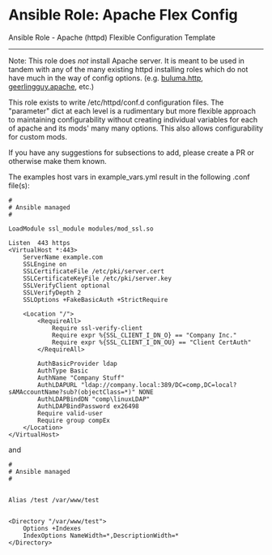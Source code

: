# Ansible Role: Apache Flex Config
Ansible Role - Apache (httpd) Flexible Configuration Template

***

Note: This role does *not* install Apache server. It is meant to be used in tandem with any of the many existing httpd
installing roles which do not have much in the way of config options. (e.g. [buluma.http](https://galaxy.ansible.com/ui/standalone/roles/buluma/httpd/),
[geerlingguy.apache](https://galaxy.ansible.com/ui/standalone/roles/geerlingguy/apache/), etc.)

This role exists to write /etc/httpd/conf.d configuration files. The "parameter" dict at each level is a rudimentary but
more flexible approach to maintaining configurability without creating individual variables for each of apache and its
mods' many many options. This also allows configurability for custom mods.

If you have any suggestions for subsections to add, please create a PR or otherwise make them known.

The examples host vars in example_vars.yml result in the following .conf file(s):
```
#
# Ansible managed
#

LoadModule ssl_module modules/mod_ssl.so

Listen  443 https
<VirtualHost *:443>
    ServerName example.com
    SSLEngine on
    SSLCertificateFile /etc/pki/server.cert
    SSLCertificateKeyFile /etc/pki/server.key
    SSLVerifyClient optional
    SSLVerifyDepth 2
    SSLOptions +FakeBasicAuth +StrictRequire

    <Location "/">
        <RequireAll>
            Require ssl-verify-client
            Require expr %{SSL_CLIENT_I_DN_O} == "Company Inc."
            Require expr %{SSL_CLIENT_I_DN_OU} == "Client CertAuth"
        </RequireAll>

        AuthBasicProvider ldap
        AuthType Basic
        AuthName "Company Stuff"
        AuthLDAPURL "ldap://company.local:389/DC=comp,DC=local?sAMAccountName?sub?(objectClass=*)" NONE
        AuthLDAPBindDN "comp\linuxLDAP"
        AuthLDAPBindPassword ex26498
        Require valid-user
        Require group compEx
    </Location>
</VirtualHost>
```
and
```
#
# Ansible managed
#


Alias /test /var/www/test


<Directory "/var/www/test">
    Options +Indexes
    IndexOptions NameWidth=*,DescriptionWidth=*
</Directory>
```
